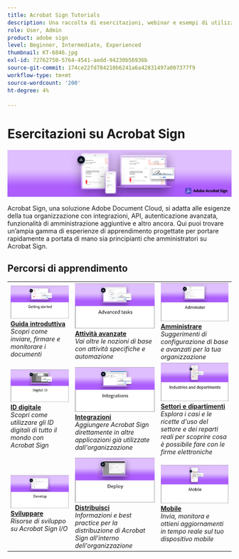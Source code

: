 ```yaml
---
title: Acrobat Sign Tutorials
description: Una raccolta di esercitazioni, webinar e esempi di utilizzo progettati per mettere rapidamente in sintonia principianti e amministratori su Acrobat Sign
role: User, Admin
product: adobe sign
level: Beginner, Intermediate, Experienced
thumbnail: KT-6846.jpg
exl-id: 72762750-5764-4541-aedd-94230b56936b
source-git-commit: 174ce22fd784210b6241a6a42831497a007377f9
workflow-type: tm+mt
source-wordcount: '200'
ht-degree: 4%

---
```


# Esercitazioni su Acrobat Sign

![Acrobat Sign Hero Image](assets/Hero_Sign.jpg)

Acrobat Sign, una soluzione Adobe Document Cloud, si adatta alle esigenze della tua organizzazione con integrazioni, API, autenticazione avanzata, funzionalità di amministrazione aggiuntive e altro ancora. Qui puoi trovare un’ampia gamma di esperienze di apprendimento progettate per portare rapidamente a portata di mano sia principianti che amministratori su Acrobat Sign.

## Percorsi di apprendimento

<table style="table-layout:fixed">
<tr>
  <td>
    <a href="sign-beginner-tutorials/beginner-users-overview.md">
      <img alt="Guida introduttiva" src="assets/AS_Title_Getting-Started.png" />
    </a>
    <div>
    <a href="sign-beginner-tutorials/beginner-users-overview.md"><strong>Guida introduttiva</strong></a>
    </div>
    <em>Scopri come inviare, firmare e monitorare i documenti</em>
    <br>
  </td>
  <td>
    <a href="sign-advanced-users/advanced-users-overview.md">
      <img alt="Attività avanzate" src="assets/AS_Title_Advanced.png" />
    </a>
    <div>
    <a href="sign-advanced-users/advanced-users-overview.md"><strong>Attività avanzate</strong></a>
    </div>
    <em>Vai oltre le nozioni di base con attività specifiche e automazione</em>
    <br>
  </td>  
  <td>
    <a href="admin/intro-admin-overview.md">
      <img alt="Amministrare" src="assets/AS_Title_Administer.png" />
    </a>
    <div>
    <a href="admin/intro-admin-overview.md"><strong>Amministrare</strong></a>
    </div>
    <em>Suggerimenti di configurazione di base e avanzati per la tua organizzazione</em>
    <br>
  </td>
</tr>
<tr>
  <td>
    <a href="digitalid/digitalid-overview.md">
      <img alt="ID digitale" src="assets/AS_Title_DigitalID.png" />
    </a>
    <div>
    <a href="digitalid/digitalid-overview.md"><strong>ID digitale</strong></a>
    </div>
    <em>Scopri come utilizzare gli ID digitali di tutto il mondo con Acrobat Sign</em>
    <br>
  </td>
  <td>
    <a href="integrations/integrations-overview.md">
      <img alt="Integrazioni" src="assets/AS_Title_Integrate.png" />
    </a>
    <div>
    <a href="integrations/integrations-overview.md"><strong>Integrazioni</strong></a>
    </div>
    <em>Aggiungere Acrobat Sign direttamente in altre applicazioni già utilizzate dall'organizzazione</em>
    <br>
  </td>
  <td>
    <a href="sign-usecase/expand-inspire-overview.md">
      <img alt="Settori e dipartimenti" src="assets/AS_Title_Industry.png" />
    </a>
    <div>
    <a href="sign-usecase/expand-inspire-overview.md"><strong>Settori e dipartimenti</strong></a>
    </div>
    <em>Esplora i casi e le ricette d'uso del settore e dei reparti reali per scoprire cosa è possibile fare con le firme elettroniche</em>
    <br>
  </td>
</tr>
<tr>
  <td>
    <a href="develop/develop-overview.md">
      <img alt="Sviluppare" src="assets/AS_Title_Develop.png" />
    </a>
    <div>
    <a href="develop/develop-overview.md"><strong>Sviluppare</strong></a>
    </div>
    <em>Risorse di sviluppo su Acrobat Sign I/O</em>
    <br>
  </td>
   <td>
    <a href="deploy-overview.md">
      <img alt="Distribuisci" src="assets/AS_Title_Deploy.png" />
    </a>
    <div>
    <a href="deploy-overview.md"><strong>Distribuisci</strong></a>
    </div>
    <em>Informazioni e best practice per la distribuzione di Acrobat Sign all'interno dell'organizzazione</em>
    <br>
  </td>
  <td>
    <a href="mobile/mobile-overview.md">
      <img alt="Mobile" src="assets/AS_Title_Mobile.png" />
    </a>
    <div>
    <a href="mobile/mobile-overview.md"><strong>Mobile</strong></a>
    </div>
    <em>Invia, monitora e ottieni aggiornamenti in tempo reale sul tuo dispositivo mobile</em>
    <br>
  </td>  
</tr>
</table>

